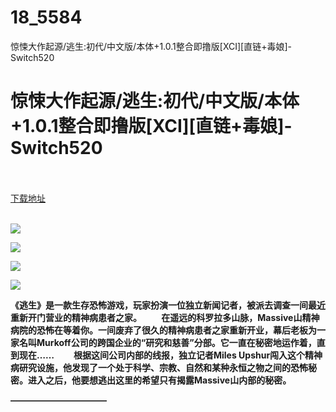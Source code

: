 # 18_5584
惊悚大作起源/逃生:初代/中文版/本体+1.0.1整合即撸版[XCI][直链+毒娘]-Switch520
# 惊悚大作起源/逃生:初代/中文版/本体+1.0.1整合即撸版[XCI][直链+毒娘]-Switch520
 <br/></br>
[下载地址](https://www.switch520.cc/article/5584 "下载地址")
<br/></br>

<p><strong><img src="http://img.rruu.net/image/5f390cab2b243"></strong></p>
<p><strong><img src="http://img.rruu.net/image/5f390cc71a058"></strong></p>
<p><strong><img src="http://img.rruu.net/image/5f390cc6bb837"></strong></p>
<p><strong><img src="http://img.rruu.net/image/5f390cc7f1509"></strong></p>
<p><strong>《逃生》是一款生存恐怖游戏，玩家扮演一位独立新闻记者，被派去调查一间最近重新开门营业的精神病患者之家。 　　在遥远的科罗拉多山脉，Massive山精神病院的恐怖在等着你。一间废弃了很久的精神病患者之家重新开业，幕后老板为一家名叫Murkoff公司的跨国企业的“研究和慈善”分部。它一直在秘密地运作着，直到现在…… 　　根据这间公司内部的线报，独立记者Miles Upshur闯入这个精神病研究设施，他发现了一个处于科学、宗教、自然和某种永恒之物之间的恐怖秘密。进入之后，他要想逃出这里的希望只有揭露Massive山内部的秘密。</strong></p>
<p><strong>———————————</strong></p>
